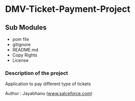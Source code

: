 # DMV-Ticket-Payment-Project

## Sub Modules
 
 * pom file
 * gitignore
 * README.md
 * Copy Rights
 * License 
 

### Description of the project

Application to pay different type of tickets

Author : 
Jayabhanu (www.salceforce.com)
